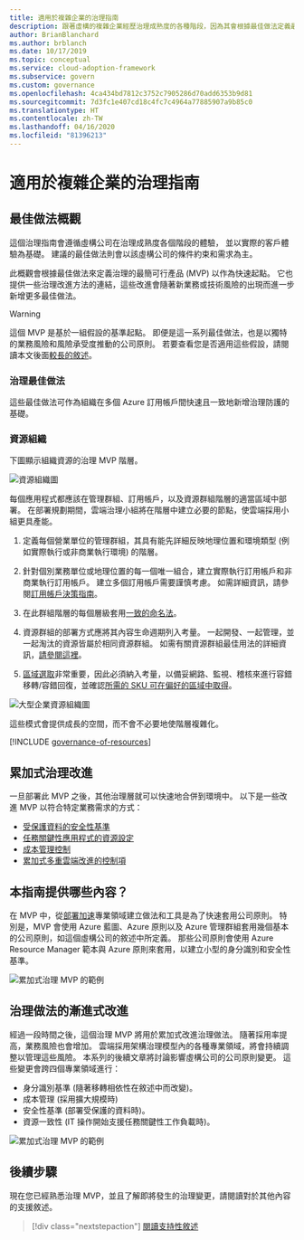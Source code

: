 ```yaml
---
title: 適用於複雜企業的治理指南
description: 跟著虛構的複雜企業經歷治理成熟度的各種階段，因為其會根據最佳做法定義最小可行產品 (MVP)。
author: BrianBlanchard
ms.author: brblanch
ms.date: 10/17/2019
ms.topic: conceptual
ms.service: cloud-adoption-framework
ms.subservice: govern
ms.custom: governance
ms.openlocfilehash: 4ca434bd7812c3752c7905286d70add6353b9d81
ms.sourcegitcommit: 7d3fc1e407cd18c4fc7c4964a77885907a9b85c0
ms.translationtype: HT
ms.contentlocale: zh-TW
ms.lasthandoff: 04/16/2020
ms.locfileid: "81396213"
---
```

# <a name="governance-guide-for-complex-enterprises"></a>適用於複雜企業的治理指南

## <a name="overview-of-best-practices"></a>最佳做法概觀

這個治理指南會遵循虛構公司在治理成熟度各個階段的體驗， 並以實際的客戶體驗為基礎。 建議的最佳做法則會以該虛構公司的條件約束和需求為主。

此概觀會根據最佳做法來定義治理的最簡可行產品 (MVP) 以作為快速起點。 它也提供一些治理改進方法的連結，這些改進會隨著新業務或技術風險的出現而進一步新增更多最佳做法。

> [!WARNING]
> 這個 MVP 是基於一組假設的基準起點。 即便是這一系列最佳做法，也是以獨特的業務風險和風險承受度推動的公司原則。 若要查看您是否適用這些假設，請閱讀本文後面[較長的敘述](./narrative.md)。

### <a name="governance-best-practices"></a>治理最佳做法

這些最佳做法可作為組織在多個 Azure 訂用帳戶間快速且一致地新增治理防護的基礎。

### <a name="resource-organization"></a>資源組織

下圖顯示組織資源的治理 MVP 階層。

![資源組織圖](../../../_images/govern/resource-organization.png)

每個應用程式都應該在管理群組、訂用帳戶，以及資源群組階層的適當區域中部署。 在部署規劃期間，雲端治理小組將在階層中建立必要的節點，使雲端採用小組更具產能。

1. 定義每個營業單位的管理群組，其具有能先詳細反映地理位置和環境類型 (例如實際執行或非商業執行環境) 的階層。

1. 針對個別業務單位或地理位置的每一個唯一組合，建立實際執行訂用帳戶和非商業執行訂用帳戶。 建立多個訂用帳戶需要謹慎考慮。 如需詳細資訊，請參閱[訂用帳戶決策指南](../../../decision-guides/subscriptions/index.md)。

1. 在此群組階層的每個層級套用[一致的命名法](../../../ready/azure-best-practices/naming-and-tagging.md)。

1. 資源群組的部署方式應將其內容生命週期列入考量。 一起開發、一起管理，並一起淘汰的資源皆屬於相同資源群組。 如需有關資源群組最佳用法的詳細資訊，[請參閱這裡](../../../decision-guides/resource-consistency/index.md)。

1. [區域選取](../../../migrate/azure-best-practices/multiple-regions.md)非常重要，因此必須納入考量，以備妥網路、監視、稽核來進行容錯移轉/容錯回復，並確認[所需的 SKU 可在偏好的區域中取得](https://azure.microsoft.com/global-infrastructure/services)。

![大型企業資源組織圖](../../../_images/govern/large-enterprise-resource-organization.png)

這些模式會提供成長的空間，而不會不必要地使階層複雜化。

[!INCLUDE [governance-of-resources](../../../../includes/governance-of-resources.md)]

<!-- See comments for suggestion to possibly add here -->

## <a name="incremental-governance-improvements"></a>累加式治理改進

一旦部署此 MVP 之後，其他治理層就可以快速地合併到環境中。 以下是一些改進 MVP 以符合特定業務需求的方式：

- [受保護資料的安全性基準](./security-baseline-improvement.md)
- [任務關鍵性應用程式的資源設定](./resource-consistency-improvement.md)
- [成本管理控制](./cost-management-improvement.md)
- [累加式多重雲端改進的控制項](./multicloud-improvement.md)

<!-- markdownlint-disable MD026 -->

## <a name="what-does-this-guidance-provide"></a>本指南提供哪些內容？

在 MVP 中，從[部署加速](../../deployment-acceleration/index.md)專業領域建立做法和工具是為了快速套用公司原則。 特別是，MVP 會使用 Azure 藍圖、Azure 原則以及 Azure 管理群組套用幾個基本的公司原則，如這個虛構公司的敘述中所定義。 那些公司原則會使用 Azure Resource Manager 範本與 Azure 原則來套用，以建立小型的身分識別和安全性基準。

![累加式治理 MVP 的範例](../../../_images/govern/governance-mvp.png)

## <a name="incremental-improvements-to-governance-practices"></a>治理做法的漸進式改進

經過一段時間之後，這個治理 MVP 將用於累加式改進治理做法。 隨著採用率提高，業務風險也會增加。 雲端採用架構治理模型內的各種專業領域，將會持續調整以管理這些風險。 本系列的後續文章將討論影響虛構公司的公司原則變更。 這些變更會跨四個專業領域進行：

- 身分識別基準 (隨著移轉相依性在敘述中而改變)。
- 成本管理 (採用擴大規模時)
- 安全性基準 (部署受保護的資料時)。
- 資源一致性 (IT 操作開始支援任務關鍵性工作負載時)。

![累加式治理 MVP 的範例](../../../_images/govern/governance-improvement-large.png)

## <a name="next-steps"></a>後續步驟

現在您已經熟悉治理 MVP，並且了解即將發生的治理變更，請閱讀對於其他內容的支援敘述。

> [!div class="nextstepaction"]
> [閱讀支持性敘述](./narrative.md)
